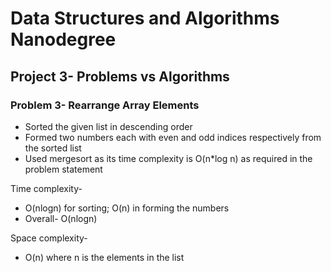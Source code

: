 # Data Structures and Algorithms Nanodegree  
## Project 3- Problems vs Algorithms
### Problem 3- Rearrange Array Elements
  
   
  
- Sorted the given list in descending order
- Formed two numbers each with even and odd indices respectively from the sorted list
- Used mergesort as its time complexity is O(n*log n) as required in the problem statement
  
Time complexity-  
- O(nlogn) for sorting; O(n) in forming the numbers
- Overall- O(nlogn)
  
Space complexity-  
- O(n) where n is the elements in the list